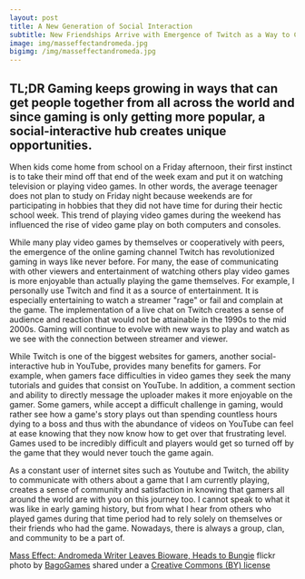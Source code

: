 ```yaml
---
layout: post
title: A New Generation of Social Interaction
subtitle: New Friendships Arrive with Emergence of Twitch as a Way to Chat and Interact with Streamers and Viewers
image: img/masseffectandromeda.jpg
bigimg: /img/masseffectandromeda.jpg
---
```

## TL;DR Gaming keeps growing in ways that can get people together from all across the world and since gaming is only getting more popular, a social-interactive hub creates unique opportunities.

When kids come home from school on a Friday afternoon, their first instinct is to take their mind off that end of the week exam and put it on watching television or playing  video games. In other words, the average teenager does not plan to study on Friday night because weekends are for participating in hobbies that they did not have time for during their hectic school week. This trend of playing video games during the weekend has influenced the rise of video game play on both computers and consoles.

While many play video games by themselves or cooperatively with peers, the emergence of the online gaming channel Twitch has revolutionized gaming in ways like never before. For many, the ease of communicating with other viewers and entertainment of watching others play video games is more enjoyable than actually playing the game themselves. For example, I personally use Twitch and find it as a source of entertainment. It is especially entertaining to watch a streamer "rage" or fail and complain at the game. The implementation of a live chat on Twitch creates a sense of audience and reaction that would not be attainable in the 1990s to the mid 2000s. Gaming will continue to evolve with new ways to play and watch as we see with the connection between streamer and viewer.

While Twitch is one of the biggest websites for gamers, another social-interactive hub in YouTube, provides many benefits for gamers. For example, when gamers face difficulties in video games they seek the many tutorials and guides that consist on YouTube. In addition, a comment section and ability to directly message the uploader makes it more enjoyable on the gamer. Some gamers, while accept a difficult challenge in gaming, would rather see how a game's story plays out than spending countless hours dying to a boss and thus with the abundance of videos on YouTube can feel at ease knowing that they now know how to get over that frustrating level. Games used to be incredibly difficult and players would get so turned off by the game that they would never touch the game again.

As a constant user of internet sites such as Youtube and Twitch, the ability to communicate with others about a game that I am currently playing, creates a sense of community and satisfaction in knowing that gamers all around the world are with you on this journey too. I cannot speak to what it was like in early gaming history, but from what I hear from others who played games during that time period had to rely solely on themselves or their friends who had the game. Nowadays, there is always a group, clan, and community to be a part of. 




<a title="Mass Effect: Andromeda Writer Leaves Bioware, Heads to Bungie" href="https://flickr.com/photos/bagogames/24703752579">Mass Effect: Andromeda Writer Leaves Bioware, Heads to Bungie</a> flickr photo by <a href="https://flickr.com/people/bagogames">BagoGames</a> shared under a <a href="https://creativecommons.org/licenses/by/2.0/">Creative Commons (BY) license</a> </small>
